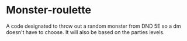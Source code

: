 # Monster-roulette

A code designated to throw out a random monster from DND 5E so a dm doesn't have to choose. It will also be based on the parties levels.

